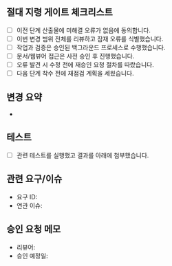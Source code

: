 ## 절대 지령 게이트 체크리스트
- [ ] 이전 단계 산출물에 미해결 오류가 없음에 동의합니다.
- [ ] 이번 변경 범위 전체를 리뷰하고 잠재 오류를 식별했습니다.
- [ ] 작업과 검증은 승인된 백그라운드 프로세스로 수행했습니다.
- [ ] 문서/웹뷰어 접근은 사전 승인 후 진행했습니다.
- [ ] 오류 발견 시 수정 전에 재승인 요청 절차를 따랐습니다.
- [ ] 다음 단계 착수 전에 재점검 계획을 세웠습니다.

## 변경 요약
- 

## 테스트
- [ ] 관련 테스트를 실행했고 결과를 아래에 첨부했습니다.

## 관련 요구/이슈
- 요구 ID: 
- 연관 이슈: 

## 승인 요청 메모
- 리뷰어: 
- 승인 예정일: 

